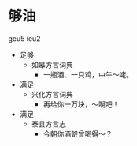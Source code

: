 # 够油
geu5 ieu2
+ 足够
  * 如皋方言词典
    - 一瓶酒、一只鸡，中午～咾。
+ 满足
  * 兴化方言词典
    - 再给你一万块，～啊吧！
+ 满足
  * 泰县方言志
    - 今朝你酒哿曾喝得～？
